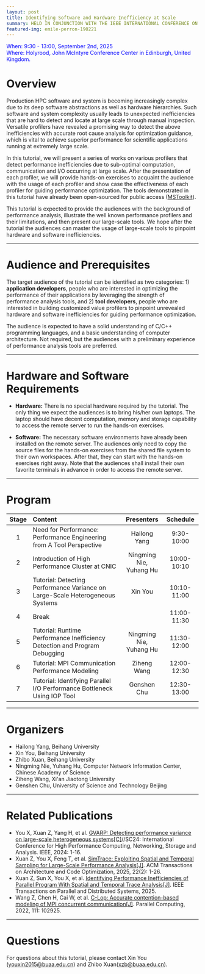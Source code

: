 ```yaml
---
layout: post
title: Identifying Software and Hardware Inefficiency at Scale
summary: HELD IN CONJUNCTION WITH THE IEEE INTERNATIONAL CONFERENCE ON CLUSTER COMPUTING (CLUSTER 2025)
featured-img: emile-perron-190221
---
```


<font color=Blue>
When: 9:30 - 13:00, September 2nd, 2025
<br />
Where: Holyrood, John McIntyre Conference Center in Edinburgh, United Kingdom.
</font>

# Overview
Production HPC software and system is becoming increasingly complex due to its deep software abstractions 
as well as hardware hierarchies. Such software and system complexity usually leads to unexpected 
inefficiencies that are hard to detect and locate at large scale through manual inspection. Versatile 
profilers have revealed a promising way to detect the above inefficiencies with accurate 
root cause analysis for optimization guidance, which is vital to achieve superior performance for scientific 
applications running at extremely large scale. 


In this tutorial, we will present a series of works on various profilers that detect 
performance inefficiencies due to sub-optimal computation, communication and I/O occurring at large scale. After the presentation of each profiler, 
we will provide hands-on exercises to acquaint the audience with the usage of 
each profiler and show case the effectiveness of each profiler for guiding 
performance optimization. The tools demonstrated in this tutorial have already 
been open-sourced for public access ([MSToolkit](https://github.com/buaa-hipo/MSToolkit)).


This tutorial is expected to provide the audiences with the background of performance analysis,
illustrate the well known performance profilers and their limitations, and then present our large-scale tools. We hope after the tutorial the audiences can master
the usage of large-scale tools to pinpoint hardware and software inefficiencies.

---

# Audience and Prerequisites

The target audience of the tutorial can be identified as two categories: 1) **application developers**,
people who are interested in optimizing the performance of their applications by leveraging the
strength of performance analysis tools, and 2) **tool developers**, people who are interested in building
customized value profilers to pinpoint unrevealed hardware and software inefficiencies for guiding performance
optimization.

The audience is expected to have a solid understanding of C/C++ programming languages, and a
basic understanding of computer architecture. Not required, but the audiences with a preliminary
experience of performance analysis tools are preferred.

---

# Hardware and Software Requirements

- **Hardware:** There is no special hardware required by the tutorial. The only thing we expect the
audiences is to bring his/her own laptops. The laptop should have decent computation, memory
and storage capability to access the remote server to run the hands-on exercises.

- **Software:** The necessary software environments have already been installed on the remote server. The audiences only need to copy the source files for
the hands-on exercises from the shared file system to their own workspaces. After that, they can start with
the hands-on exercises right away. Note that the audiences shall install their own favorite terminals in advance in order to access the remote server.

---

# Program

Stage | Content | Presenters | Schedule
:-:|:-|:-:|:-:
1 | Need for Performance: Performance Engineering from A Tool Perspective | Hailong Yang | 9:30-10:00
2 | Introduction of High Performance Cluster at CNIC | Ningming Nie,<br> Yuhang Hu | 10:00-10:10
3 | Tutorial: Detecting Performance Variance on Large-Scale Heterogeneous Systems | Xin You | 10:10-11:00
4 | Break |  | 11:00-11:30 
5 | Tutorial: Runtime Performance Inefficiency Detection and Program Debugging | Ningming Nie,<br> Yuhang Hu | 11:30-12:00
6 | Tutorial: MPI Communication Performance Modeling | Ziheng Wang | 12:00-12:30
7 | Tutorial: Identifying Parallel I/O Performance Bottleneck Using IOP Tool | Genshen Chu | 12:30-13:00

---

# Organizers

- Hailong Yang, Beihang University
- Xin You, Beihang University
- Zhibo Xuan, Beihang University
- Ningming Nie, Yuhang Hu, Computer Network Information Center, Chinese Academy of Science
- Ziheng Wang, Xi'an Jiaotong University
- Genshen Chu, University of Science and Technology Beijing 

---

# Related Publications

- You X, Xuan Z, Yang H, et al. [GVARP: Detecting performance variance on large-scale heterogeneous systems[C]](https://ieeexplore.ieee.org/abstract/document/10793232)//SC24: International Conference for High Performance Computing, Networking, Storage and Analysis. IEEE, 2024: 1-16.
- Xuan Z, You X, Feng T, et al. [SimTrace: Exploiting Spatial and Temporal Sampling for Large-Scale Performance Analysis[J]](https://dl.acm.org/doi/full/10.1145/3720544). ACM Transactions on Architecture and Code Optimization, 2025, 22(2): 1-26.
- Xuan Z, Sun X, You X, et al. [Identifying Performance Inefficiencies of Parallel Program With Spatial and Temporal Trace Analysis[J]](https://ieeexplore.ieee.org/abstract/document/10982439). IEEE Transactions on Parallel and Distributed Systems, 2025.
- Wang Z, Chen H, Cai W, et al. [C-Lop: Accurate contention-based modeling of MPI concurrent communication[J]](https://www.sciencedirect.com/science/article/abs/pii/S0167819122000278). Parallel Computing, 2022, 111: 102925.

---

# Questions

For questions about this tutorial, please contact Xin You (youxin2015@buaa.edu.cn) and Zhibo Xuan(xzb@buaa.edu.cn).
